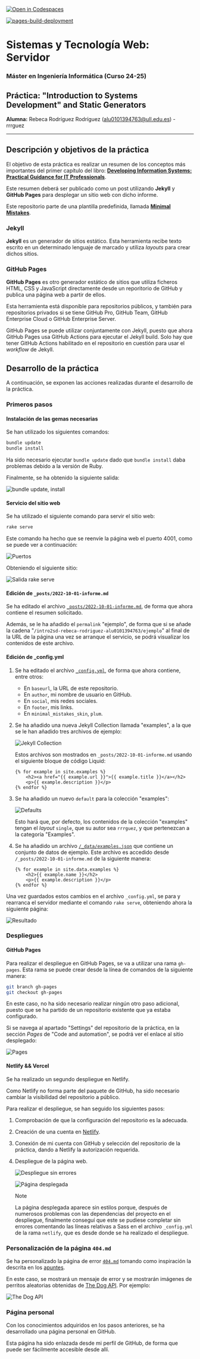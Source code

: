[![Open in Codespaces](https://classroom.github.com/assets/launch-codespace-2972f46106e565e64193e422d61a12cf1da4916b45550586e14ef0a7c637dd04.svg)](https://classroom.github.com/open-in-codespaces?assignment_repo_id=16674305)

[![pages-build-deployment](https://github.com/ULL-MII-SYTWS-2425/intro2sd-rebeca-rodriguez-alu0101394763/actions/workflows/pages/pages-build-deployment/badge.svg?branch=gh-pages)](https://github.com/ULL-MII-SYTWS-2425/intro2sd-rebeca-rodriguez-alu0101394763/actions/workflows/pages/pages-build-deployment)

# Sistemas y Tecnología Web: Servidor
### Máster en Ingeniería Informática (Curso 24-25)
## Práctica: "Introduction to Systems Development" and Static Generators

**Alumna:** Rebeca Rodríguez Rodríguez (alu0101394763@ull.edu.es) - rrrguez

---

## Descripción y objetivos de la práctica
El objetivo de esta práctica es realizar un resumen de los conceptos más importantes del primer capítulo del libro: [**Developing Information Systems: Practical Guidance for IT Professionals**](https://ebookcentral-proquest-com.accedys2.bbtk.ull.es/lib/bull-ebooks/detail.action?docID=1713962#).

Este resumen deberá ser publicado como un post utilizando **Jekyll** y **GitHub Pages** para desplegar un sitio web con dicho informe.

Este repositorio parte de una plantilla predefinida, llamada [**Minimal Mistakes**](https://mmistakes.github.io/minimal-mistakes/docs/quick-start-guide/).

### Jekyll
**Jekyll** es un generador de sitios estático. Esta herramienta recibe texto escrito en un determinado lenguaje de marcado y utiliza _layouts_ para crear dichos sitios.

### GitHub Pages
**GitHub Pages** es otro generador estático de sitios que utiliza ficheros HTML, CSS y JavaScript directamente desde un reporitorio de GitHub y publica una página web a partir de ellos.

Esta herramienta está disponible para repositorios públicos, y también para repositorios privados si se tiene GitHub Pro, GitHub Team, GitHub Enterprise Cloud o GitHub Enterprise Server.

GitHub Pages se puede utilizar conjuntamente con Jekyll, puesto que ahora GitHub Pages usa GitHub Actions para ejecutar el Jekyll build. Solo hay que tener GitHub Actions habilitado en el repositorio en cuestión para usar el _workflow_ de Jekyll.

## Desarrollo de la práctica
A continuación, se exponen las acciones realizadas durante el desarrollo de la práctica.

### Primeros pasos
#### Instalación de las gemas necesarias
Se han utilizado los siguientes comandos:

```bash
bundle update
bundle install
```
Ha sido necesario ejecutar `bundle update` dado que `bundle install` daba problemas debido a la versión de Ruby.

Finalmente, se ha obtenido la siguiente salida:

![bundle update, install](/img/bundle%20update.PNG)

#### Servicio del sitio web
Se ha utilizado el siguiente comando para servir el sitio web:

```bash
rake serve
```

Este comando ha hecho que se reenvíe la página web el puerto 4001, como se puede ver a continuación:

![Puertos](/img/puertos.PNG)

Obteniendo el siguiente sitio:

![Salida rake serve](/img/salida%20rake.png)

#### Edición de `_posts/2022-10-01-informe.md`
Se ha editado el archivo [`_posts/2022-10-01-informe.md`](/_posts/2022-10-01-informe.md), de forma que ahora contiene el resumen solicitado.

Además, se le ha añadido el `permalink` "ejemplo", de forma que si se añade la cadena "`/intro2sd-rebeca-rodriguez-alu0101394763/ejemplo`" al final de la URL de la página una vez se arranque el servicio, se podrá visualizar los contenidos de este archivo.

#### Edición de _config.yml
1. Se ha editado el archivo [`_config.yml`](_config.yml), de forma que ahora contiene, entre otros:

    * En `baseurl`, la URL de este repositorio.
    * En `author`, mi nombre de usuario en GitHub.
    * En `social`, mis redes sociales.
    * En `footer`, mis links.
    * En `minimal_mistakes_skin`, `plum`.

2. Se ha añadido una nueva Jekyll Collection llamada "examples", a la que se le han añadido tres archivos de ejemplo:

    ![Jekyll Collection](/img/jekyll-collection.PNG)

    Estos archivos son mostrados en `_posts/2022-10-01-informe.md` usando el siguiente bloque de código Liquid:

    ```liquid
    {% for example in site.examples %}
        <h2><a href="{{ example.url }}">{{ example.title }}</a></h2>
        <p>{{ example.description }}</p>
    {% endfor %}
    ```

3. Se ha añadido un nuevo `default` para la colección "examples":

    ![Defaults](/img/defaults.PNG)

    Esto hará que, por defecto, los contenidos de la colección "examples" tengan el _layout_ `single`, que su autor sea `rrrguez`, y que pertenezcan a la categoría "Examples".

4. Se ha añadido un archivo [`/_data/examples.json`](/_data/examples.json) que contiene un conjunto de datos de ejemplo.
    Este archivo es accedido desde `/_posts/2022-10-01-informe.md` de la siguiente manera:

    ```liquid
    {% for example in site.data.examples %}
        <h2>{{ example.name }}</h2>
        <p>{{ example.description }}</p>
    {% endfor %}
    ```

Una vez guardados estos cambios en el archivo `_config.yml`, se para y rearranca el servidor mediante el comando `rake serve`, obteniendo ahora la siguiente página:

![Resultado](/img/intro2sd.png)

### Despliegues
#### GitHub Pages
Para realizar el despliegue en GitHub Pages, se va a utilizar una rama `gh-pages`. Esta rama se puede crear desde la línea de comandos de la siguiente manera:

```bash
git branch gh-pages
git checkout gh-pages
```

En este caso, no ha sido necesario realizar ningún otro paso adicional, puesto que se ha partido de un repositorio existente que ya estaba configurado.

Si se navega al apartado "Settings" del repositorio de la práctica, en la sección _Pages_ de "Code and automation", se podrá ver el enlace al sitio desplegado:

![Pages](/img/pages.png)

#### Netlify && Vercel
Se ha realizado un segundo despliegue en Netlify.

Como Netlify no forma parte del paquete de GitHub, ha sido necesario cambiar la visibilidad del repositorio a público.

Para realizar el despliegue, se han seguido los siguientes pasos:

1. Comprobación de que la configuración del repositorio es la adecuada.

2. Creación de una cuenta en [Netlify](https://www.netlify.com).

3. Conexión de mi cuenta con GitHub y selección del repositorio de la práctica, dando a Netlify la autorización requerida.

4. Despliegue de la página web.

    ![Despliegue sin errores](/img/deploy-netlify.png)

    ![Página desplegada](/img/netlify-pag-desplegada.png)

    > [!NOTE] 
    > 
    > La página desplegada aparece sin estilos porque, después de numerosos problemas con las dependencias del proyecto en el despliegue, finalmente conseguí que este se pudiese completar sin errores comentando las líneas relativas a Sass en el archivo `_config.yml` de la rama `netlify`, que es desde donde se ha realizado el despliegue.

### Personalización de la página `404.md`
Se ha personalizado la página de error [`404.md`](/_pages/404.md) tomando como inspiración la descrita en los [apuntes](https://ull-mii-sytws.github.io/temas/web/jekyll-404.html).

En este caso, se mostrará un mensaje de error y se mostrarán imágenes de perritos aleatorias obtenidas de [The Dog API](https://thedogapi.com). Por ejemplo:

![The Dog API](/img/dog-api.png)

### Página personal
Con los conocimientos adquiridos en los pasos anteriores, se ha desarrollado una página personal en GitHub.

Esta página ha sido enlazada desde mi perfil de GitHub, de forma que puede ser fácilmente accesible desde allí.

